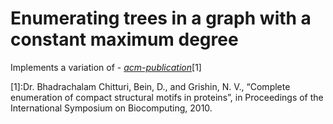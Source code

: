 # Enumerating trees in a graph with a constant maximum degree
Implements a variation of - <cite>[acm-publication][0]</cite>[1]

[0]:https://github.com/rsunny/bachelors-thesis/blob/master/acm-publication.pdf
[1]:Dr. Bhadrachalam Chitturi, Bein, D., and Grishin, N. V., “Complete enumeration of compact structural motifs in proteins”, in Proceedings of the International Symposium on Biocomputing, 2010.
